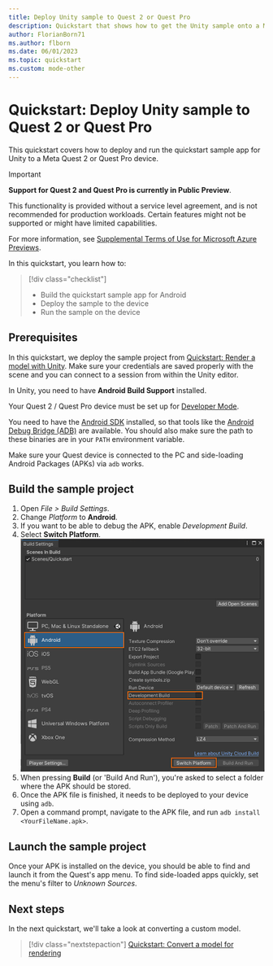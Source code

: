 ```yaml
---
title: Deploy Unity sample to Quest 2 or Quest Pro
description: Quickstart that shows how to get the Unity sample onto a Meta Quest device
author: FlorianBorn71
ms.author: flborn
ms.date: 06/01/2023
ms.topic: quickstart
ms.custom: mode-other
---
```


# Quickstart: Deploy Unity sample to Quest 2 or Quest Pro

This quickstart covers how to deploy and run the quickstart sample app for Unity to a Meta Quest 2 or Quest Pro device.

> [!IMPORTANT]
> **Support for Quest 2 and Quest Pro is currently in Public Preview**.
>
> This functionality is provided without a service level agreement, and is not recommended for production workloads. Certain features might not be supported or might have limited capabilities. 
>
> For more information, see [Supplemental Terms of Use for Microsoft Azure Previews](https://azure.microsoft.com/support/legal/preview-supplemental-terms/).

In this quickstart, you learn how to:

> [!div class="checklist"]
>
>* Build the quickstart sample app for Android
>* Deploy the sample to the device
>* Run the sample on the device

## Prerequisites

In this quickstart, we deploy the sample project from [Quickstart: Render a model with Unity](render-model.md).
Make sure your credentials are saved properly with the scene and you can connect to a session from within the Unity editor.

In Unity, you need to have **Android Build Support** installed.

Your Quest 2 / Quest Pro device must be set up for [Developer Mode](https://developer.oculus.com/documentation/native/android/mobile-device-setup/).

You need to have the [Android SDK](https://developer.android.com/studio) installed, so that tools like the [Android Debug Bridge (ADB)](https://developer.android.com/tools/adb) are available. You should also make sure the path to these binaries are in your `PATH` environment variable.

Make sure your Quest device is connected to the PC and side-loading Android Packages (APKs) via `adb` works.

## Build the sample project

1. Open *File > Build Settings*.
1. Change *Platform* to **Android**.
1. If you want to be able to debug the APK, enable *Development Build*.
1. Select **Switch Platform**.
    ![A screenshot showing the Build Menu with the settings set for an Android build.](media/unity-deploy-config-android.png)
1. When pressing **Build** (or 'Build And Run'), you're asked to select a folder where the APK should be stored.
1. Once the APK file is finished, it needs to be deployed to your device using `adb`.
1. Open a command prompt, navigate to the APK file, and run `adb install <YourFileName.apk>`.

## Launch the sample project

Once your APK is installed on the device, you should be able to find and launch it from the Quest's app menu. To find side-loaded apps quickly, set the menu's filter to *Unknown Sources*.

## Next steps

In the next quickstart, we'll take a look at converting a custom model.

> [!div class="nextstepaction"]
> [Quickstart: Convert a model for rendering](convert-model.md)
